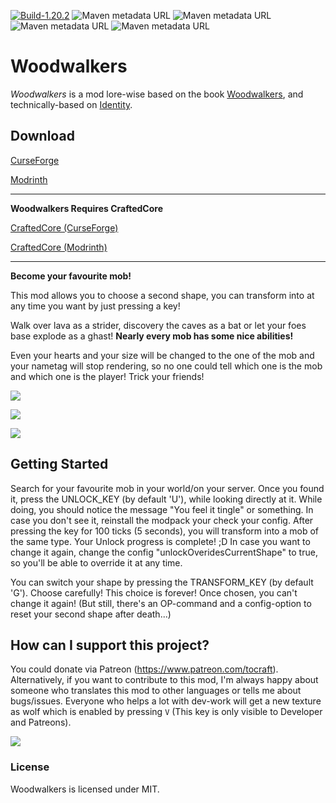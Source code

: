 [![Build-1.20.2](https://github.com/ToCraft/woodwalkers-mod/actions/workflows/gradle-1.20.2.yml/badge.svg)](https://github.com/ToCraft/woodwalkers-mod/actions/workflows/gradle-1.20.2.yml)
![Maven metadata URL](https://img.shields.io/maven-metadata/v?metadataUrl=https%3A%2F%2Ftocraft.ddns.net%2Fmaven%2Freleases%2Fdev%2Ftocraft%2Fwalkers%2Fmaven-metadata.xml&versionPrefix=1.20.2&label=Woodwalkers)
![Maven metadata URL](https://img.shields.io/maven-metadata/v?metadataUrl=https%3A%2F%2Ftocraft.ddns.net%2Fmaven%2Freleases%2Fdev%2Ftocraft%2Fwalkers-forge%2Fmaven-metadata.xml&versionPrefix=1.20.2&label=Woodwalkers)
![Maven metadata URL](https://img.shields.io/maven-metadata/v?metadataUrl=https%3A%2F%2Ftocraft.ddns.net%2Fmaven%2Freleases%2Fdev%2Ftocraft%2Fwalkers-fabric%2Fmaven-metadata.xml&versionPrefix=1.20.2&label=Woodwalkers)
![Maven metadata URL](https://img.shields.io/maven-metadata/v?metadataUrl=https%3A%2F%2Ftocraft.ddns.net%2Fmaven%2Freleases%2Fdev%2Ftocraft%2Fwalkers-neoforge%2Fmaven-metadata.xml&versionPrefix=1.20.2&label=Woodwalkers)

# Woodwalkers

*Woodwalkers* is a mod lore-wise based on the book [Woodwalkers](https://www.katja-brandis.de/2016/05/11/woodwalkers/),
and technically-based on [Identity](https://www.curseforge.com/minecraft/mc-mods/identity).

## Download

[CurseForge](https://curseforge.com/minecraft/mc-mods/woodwalkers)

[Modrinth](https://modrinth.com/mod/woodwalkers)

---

**Woodwalkers Requires CraftedCore**

[CraftedCore (CurseForge)](https://www.curseforge.com/minecraft/mc-mods/crafted-core)

[CraftedCore (Modrinth)](https://modrinth.com/mod/crafted-core)

---

**Become your favourite mob!**

This mod allows you to choose a second shape, you can transform into at any time you want by just pressing a key!

Walk over lava as a strider, discovery the caves as a bat or let your foes base explode as a ghast!
**Nearly every mob has some nice abilities!**

Even your hearts and your size will be changed to the one of the mob and your nametag will stop rendering, so no one
could tell which one is the mob and which one is the player! Trick your friends!

![](https://raw.githubusercontent.com/ToCraft/woodwalkers-mod/arch-1.20.1/assets/every_mob_is_possible.png)

![](https://raw.githubusercontent.com/ToCraft/woodwalkers-mod/arch-1.20.1/assets/use_abilities.png)

![](https://raw.githubusercontent.com/ToCraft/woodwalkers-mod/arch-1.20.1/assets/hide_everywhere_dont_die_with_less_lives.png)

## Getting Started

Search for your favourite mob in your world/on your server. Once you found it, press the UNLOCK_KEY (by default 'U'),
while looking directly at it. While doing, you should notice the message "You feel it tingle" or something. In case you
don't see it, reinstall the modpack your check your config. After pressing the key for 100 ticks (5 seconds), you will
transform into a mob of the same type. Your Unlock progress is complete! ;D
In case you want to change it again, change the config "unlockOveridesCurrentShape" to true, so you'll be able to
override it at any time.

You can switch your shape by pressing the TRANSFORM_KEY (by default 'G'). Choose carefully! This choice is forever! Once
chosen, you can't change it again! (But still, there's an OP-command and a config-option to reset your second shape
after death...)

## How can I support this project?

You could donate via Patreon (https://www.patreon.com/tocraft).
Alternatively, if you want to contribute to this mod, I'm always happy about someone who translates this mod to other
languages or tells me about bugs/issues.
Everyone who helps a lot with dev-work will get a new texture as wolf which is enabled by pressing `V` (This key is only
visible to Developer and Patreons).

![](https://raw.githubusercontent.com/ToCraft/woodwalkers-mod/arch-1.20.1/assets/dark_dev_wolf_vs_normal_wolf.png)

### License

Woodwalkers is licensed under MIT. 
